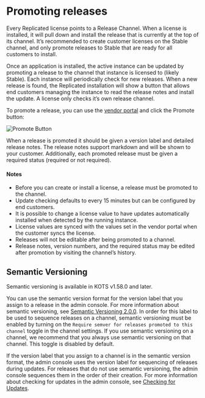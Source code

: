 # Promoting releases

Every Replicated license points to a Release Channel.
When a license is installed, it will pull down and install the release that is currently at the top of its channel.
It’s recommended to create customer licenses on the Stable channel, and only promote releases to Stable that are ready for all customers to install.

Once an application is installed, the active instance can be updated by promoting a release to the channel that instance is licensed to (likely Stable).
Each instance will periodically check for new releases.
When a new release is found, the Replicated installation will show a button that allows end customers managing the instance to read the release notes and install the update.
A license only checks it’s own release channel.

To promote a release, you can use the [vendor portal](https://vendor.replicated.com) and click the Promote button:

![Promote Button](/images/promote-button.png)

When a release is promoted it should be given a version label and detailed release notes.
The release notes support markdown and will be shown to your customer.
Additionally, each promoted release must be given a required status (required or not required).

#### Notes

- Before you can create or install a license, a release must be promoted to the channel.
- Update checking defaults to every 15 minutes but can be configured by end customers.
- It is possible to change a license value to have updates automatically installed when detected by the running instance.
- License values are synced with the values set in the vendor portal when the customer syncs the license.
- Releases will not be editable after being promoted to a channel.
- Release notes, version numbers, and the required status may be edited after promotion by visiting the channel’s history.

## Semantic Versioning

Semantic versioning is available in KOTS v1.58.0 and later.

You can use the semantic version format for the version label that you assign to a release in the admin console. For more information about semantic versioning, see [Semantic Versioning 2.0.0](https://semver.org).
In order for this label to be used to sequence releases on a channel, semantic versioning must be enabled by turning on the `Require semver for releases promoted to this channel` toggle in the channel settings.
If you use semantic versioning on a channel, we recommend that you always use semantic versioning on that channel.
This toggle is disabled by default.

If the version label that you assign to a channel is in the semantic version format, the admin console uses the version label for sequencing of releases during updates.
For releases that do not use semantic versioning, the admin console sequences them in the order of their creation.
For more information about checking for updates in the admin console, see [Checking for Updates](/kotsadm/updating/updating-kots-apps/#checking-for-updates).
